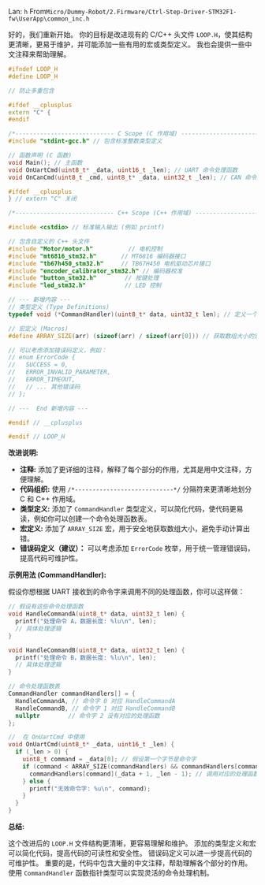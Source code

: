 Lan: `h` From`Micro/Dummy-Robot/2.Firmware/Ctrl-Step-Driver-STM32F1-fw\UserApp\common_inc.h`

好的，我们重新开始。 你的目标是改进现有的 C/C++ 头文件 `LOOP.H`，使其结构更清晰，更易于维护，并可能添加一些有用的宏或类型定义。 我也会提供一些中文注释来帮助理解。

```c++
#ifndef LOOP_H
#define LOOP_H

// 防止多重包含

#ifdef __cplusplus
extern "C" {
#endif

/*---------------------------- C Scope (C 作用域) ---------------------------*/
#include "stdint-gcc.h" // 包含标准整数类型定义

// 函数声明 (C 函数)
void Main(); // 主函数
void OnUartCmd(uint8_t* _data, uint16_t _len); // UART 命令处理函数
void OnCanCmd(uint8_t _cmd, uint8_t* _data, uint32_t _len); // CAN 命令处理函数

#ifdef __cplusplus
} // extern "C" 关闭

/*---------------------------- C++ Scope (C++ 作用域) ---------------------------*/

#include <cstdio> // 标准输入输出 (例如 printf)

// 包含自定义的 C++ 头文件
#include "Motor/motor.h"          // 电机控制
#include "mt6816_stm32.h"       // MT6816 编码器接口
#include "tb67h450_stm32.h"     // TB67H450 电机驱动芯片接口
#include "encoder_calibrator_stm32.h" // 编码器校准
#include "button_stm32.h"        // 按键处理
#include "led_stm32.h"           // LED 控制

// --- 新增内容 ---
// 类型定义 (Type Definitions)
typedef void (*CommandHandler)(uint8_t* data, uint32_t len); // 定义一个命令处理函数指针类型

// 宏定义 (Macros)
#define ARRAY_SIZE(arr) (sizeof(arr) / sizeof(arr[0])) // 获取数组大小的宏

// 可以考虑添加错误码定义，例如：
// enum ErrorCode {
//   SUCCESS = 0,
//   ERROR_INVALID_PARAMETER,
//   ERROR_TIMEOUT,
//   // ... 其他错误码
// };

// ---  End 新增内容 ---

#endif // __cplusplus

#endif // LOOP_H
```

**改进说明:**

*   **注释:** 添加了更详细的注释，解释了每个部分的作用，尤其是用中文注释，方便理解。
*   **代码组织:**  使用 `/*----------------------------*/` 分隔符来更清晰地划分 C 和 C++ 作用域。
*   **类型定义:**  添加了 `CommandHandler` 类型定义，可以简化代码，使代码更易读，例如你可以创建一个命令处理函数表。
*   **宏定义:**  添加了 `ARRAY_SIZE` 宏，用于安全地获取数组大小，避免手动计算出错。
*   **错误码定义（建议）：** 可以考虑添加 `ErrorCode` 枚举，用于统一管理错误码，提高代码可维护性。

**示例用法 (CommandHandler):**

假设你想根据 UART 接收到的命令字来调用不同的处理函数，你可以这样做：

```c++
// 假设有这些命令处理函数
void HandleCommandA(uint8_t* data, uint32_t len) {
  printf("处理命令 A，数据长度: %lu\n", len);
  // 具体处理逻辑
}

void HandleCommandB(uint8_t* data, uint32_t len) {
  printf("处理命令 B，数据长度: %lu\n", len);
  // 具体处理逻辑
}

// 命令处理函数表
CommandHandler commandHandlers[] = {
  HandleCommandA, // 命令字 0 对应 HandleCommandA
  HandleCommandB, // 命令字 1 对应 HandleCommandB
  nullptr        // 命令字 2 没有对应的处理函数
};

//  在 OnUartCmd 中使用
void OnUartCmd(uint8_t* _data, uint16_t _len) {
  if (_len > 0) {
    uint8_t command = _data[0]; // 假设第一个字节是命令字
    if (command < ARRAY_SIZE(commandHandlers) && commandHandlers[command] != nullptr) {
      commandHandlers[command](_data + 1, _len - 1); // 调用对应的处理函数
    } else {
      printf("无效命令字: %u\n", command);
    }
  }
}
```

**总结:**

这个改进后的 `LOOP.H` 文件结构更清晰，更容易理解和维护。 添加的类型定义和宏可以简化代码，提高代码的可读性和安全性。  错误码定义可以进一步提高代码的可维护性。  重要的是，代码中包含大量的中文注释，帮助理解各个部分的作用。 使用 `CommandHandler` 函数指针类型可以实现灵活的命令处理机制。